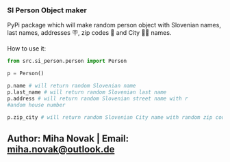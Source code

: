 ### SI Person Object maker

PyPi package which will make random person object with Slovenian names, last names, addresses  🪧, zip codes 👾 and City 🏦🏢 names.



How to use it:

```python
from src.si_person.person import Person

p = Person()

p.name # will return random Slovenian name
p.last_name # will return random Slovenian last name 
p.address # will return random Slovenian street name with r
#andom house number

p.zip_city # will return random Slovenian City name with random zip code
```




## Author: Miha Novak  | Email: miha.novak@outlook.de
